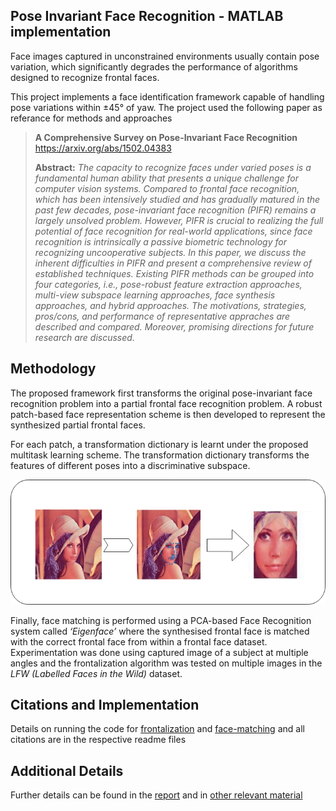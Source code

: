 ## Pose Invariant Face Recognition - MATLAB implementation
Face images captured in unconstrained environments usually contain pose variation, which significantly degrades the performance of algorithms designed to recognize frontal faces.
  
This project implements a face identification framework capable of handling pose variations within ±45° of yaw. The project used the following paper as referance for methods and approaches
> **A Comprehensive Survey on Pose-Invariant Face Recognition**<br>
> https://arxiv.org/abs/1502.04383
>
> **Abstract:** *The capacity to recognize faces under varied poses is a fundamental human ability that presents a unique challenge for computer vision systems. Compared to frontal face recognition, which has been intensively studied and has gradually matured in the past few decades, pose-invariant face recognition (PIFR) remains a largely unsolved problem. However, PIFR is crucial to realizing the full potential of face recognition for real-world applications, since face recognition is intrinsically a passive biometric technology for recognizing uncooperative subjects. In this paper, we discuss the inherent difficulties in PIFR and present a comprehensive review of established techniques. Existing PIFR methods can be grouped into four categories, i.e., pose-robust feature extraction approaches, multi-view subspace learning approaches, face synthesis approaches, and hybrid approaches. The motivations, strategies, pros/cons, and performance of representative appraches are described and compared. Moreover, promising directions
for future research are discussed.*    
## Methodology

The proposed framework first transforms the original pose-invariant face recognition problem into a partial frontal face recognition problem. A robust patch-based face representation scheme is then developed to represent the synthesized partial frontal faces. 
  
For each patch, a transformation dictionary is learnt under the proposed multitask learning scheme. The transformation dictionary transforms the features of different poses into a discriminative subspace.

<p align="center">
  <img width="600" height="200" src="https://github.com/amanshenoy/pose-invariant-face-recognition/blob/master/frontalization.png">
</p>

Finally, face matching is performed using a PCA-based Face Recognition system called *‘Eigenface’* where the synthesised frontal face is matched with the correct frontal face from within a frontal face dataset. Experimentation was done using captured image of a subject at multiple angles and the frontalization algorithm was tested on multiple images in the *LFW (Labelled Faces in the Wild)* dataset.

## Citations and Implementation

Details on running the code for [frontalization](https://github.com/amanshenoy/pose-invariant-face-recognition/tree/master/frontalization) and [face-matching](https://github.com/amanshenoy/pose-invariant-face-recognition/tree/master/eigenface) and all citations are in the respective readme files

## Additional Details

Further details can be found in the [report](https://github.com/amanshenoy/pose-invariant-face-recognition/blob/master/literature/PIFR-Report.pdf) and in [other relevant material](https://github.com/amanshenoy/pose-invariant-face-recognition/tree/master/literature) 
